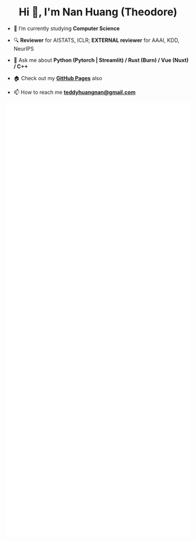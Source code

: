 <h1 align="center">Hi 👋, I'm Nan Huang (Theodore)</h1>

- 🌱 I’m currently studying **Computer Science**

- 🔍 **Reviewer** for AISTATS, ICLR; **EXTERNAL reviewer** for AAAI, KDD, NeurIPS

- 💬 Ask me about **Python (Pytorch | Streamlit) / Rust (Burn) / Vue (Nuxt) / C++**

- 🏠 Check out my [**GitHub Pages**](https://teddyhuang-00.github.io/) also

- 📫 How to reach me [**teddyhuangnan@gmail.com**](mailto:teddyhuangnan@gmail.com)

<p>
    <img align="left" 
         src="https://raw.githubusercontent.com/TeddyHuang-00/github-stats/master/generated/overview.svg#gh-dark-mode-only"
         alt="teddyhuang-00 overview" />
    <img align="left" 
         src="https://raw.githubusercontent.com/TeddyHuang-00/github-stats/master/generated/overview.svg#gh-light-mode-only"
         alt="teddyhuang-00 overview" />
    <img align="left" 
         src="https://raw.githubusercontent.com/TeddyHuang-00/github-stats/master/generated/languages.svg#gh-dark-mode-only"
         alt="teddyhuang-00 language stack" />
    <img align="left" 
         src="https://raw.githubusercontent.com/TeddyHuang-00/github-stats/master/generated/languages.svg#gh-light-mode-only"
         alt="teddyhuang-00 language stack" />
</p>
